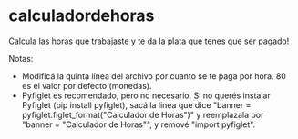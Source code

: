 # calculadordehoras
Calcula las horas que trabajaste y te da la plata que tenes que ser pagado!

Notas:
- Modificá la quinta línea del archivo por cuanto se te paga por hora. 80 es el valor por defecto (monedas).
- Pyfiglet es recomendado, pero no necesario. Si no querés instalar Pyfiglet (pip install pyfiglet), sacá la linea que dice "banner = pyfiglet.figlet_format("Calculador de Horas")" y reemplazala por "banner = "Calculador de Horas"", y remové "import pyfiglet".
